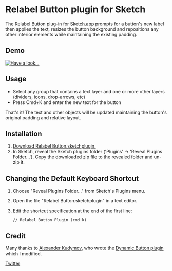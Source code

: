 # Relabel Button plugin for Sketch

The Relabel Button plug-in for [Sketch.app](http://bohemiancoding.com/sketch/) prompts for a button's new label then applies the text, resizes the button background and repositions any other interior elements while maintaining the existing padding.


## Demo



[![Have a look...](http://www.googledrive.com/host/0B8_SojLAvYQlZEYyYUZQSzJUOUU)](http://www.youtube.com/watch?v=14IKFvKiNqM)


## Usage
* Select any group that contains a text layer and one or more other layers (dividers, icons, drop-arrows, etc)
* Press Cmd+K and enter the new text for the button

That's it!  The text and other objects will be updated maintaining the button's original padding and relative layout.


## Installation
1. [Download Relabel Button.sketchplugin.](https://github.com/kenmoore/sketch-relabel-button/archive/master.zip)
2. In Sketch, reveal the Sketch plugins folder ('Plugins' -> 'Reveal Plugins Folder...').
Copy the downloaded zip file to the revealed folder and un-zip it.

## Changing the Default Keyboard Shortcut

1. Choose "Reveal Plugins Folder..." from Sketch's Plugins menu.
2. Open the file "Relabel Button.sketchplugin" in a text editor.
3. Edit the shortcut specification at the end of the first line:

    ```
    // Relabel Button Plugin (cmd k)
    ```


## Credit
Many thanks to [Alexander Kudymov](https://github.com/ddwht), who wrote the [Dynamic Button plugin](https://github.com/ddwht/sketch-dynamic-button) which I modified.



[Twitter](https://twitter.com/itskenmoore)




